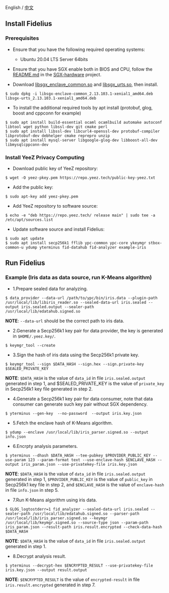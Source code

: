 English / [中文](doc/INSTALL_ZH.md)


## Install Fidelius
### Prerequisites
- Ensure that you have the following required operating systems:
  * Ubuntu 20.04 LTS Server 64bits

- Ensure that you have SGX enable both in BIOS and CPU, follow the [README.md](https://github.com/ayeks/SGX-hardware/blob/master/README.md) in the [SGX-hardware](https://github.com/ayeks/SGX-hardware) project.

- Download [libsgx_enclave_common.so](https://download.01.org/intel-sgx/sgx-linux/2.13/distro/ubuntu20.04-server/debian_pkgs/libs/libsgx-enclave-common/libsgx-enclave-common_2.13.103.1-xenial1_amd64.deb) and [libsgx_urts.so](https://download.01.org/intel-sgx/sgx-linux/2.13/distro/ubuntu20.04-server/debian_pkgs/libs/libsgx-urts/libsgx-urts_2.13.103.1-xenial1_amd64.deb), then install.
```
$ sudo dpkg -i libsgx-enclave-common_2.13.103.1-xenial1_amd64.deb libsgx-urts_2.13.103.1-xenial1_amd64.deb
```

- To install the additional required tools by apt install (protobuf, glog, boost and cppconn for example)
```
$ sudo apt install build-essential ocaml ocamlbuild automake autoconf libtool wget python libssl-dev git cmake perl
$ sudo apt install libssl-dev libcurl4-openssl-dev protobuf-compiler libprotobuf-dev debhelper cmake reprepro unzip
$ sudo apt install mysql-server libgoogle-glog-dev libboost-all-dev libmysqlcppconn-dev
```

### Install YeeZ Privacy Computing
- Download public key of YeeZ repository:
```
$ wget -O yeez-pkey.pem https://repo.yeez.tech/public-key-yeez.txt
```

- Add the public key:
```
$ sudo apt-key add yeez-pkey.pem
```

- Add YeeZ repository to software source:
```
$ echo -e "deb https://repo.yeez.tech/ release main" | sudo tee -a /etc/apt/sources.list
```

- Update software source and install Fidelius:
```
$ sudo apt update
$ sudo apt install secp256k1 fflib ypc-common ypc-core ykeymgr stbox-common-u ydump yterminus fid-datahub fid-analyzer example-iris
```


## Run Fidelius
### Example (Iris data as data source, run K-Means algorithm)
- 1.Prepare sealed data for analyzing.
```
$ data_provider --data-url /path/to/ypc/bin/iris.data --plugin-path /usr/local/lib/libiris_reader.so --sealed-data-url iris.sealed --output iris.sealed.output --sealer-path /usr/local/lib/edatahub.signed.so
```
**NOTE**: `--data-url` should be the correct path to iris data.

- 2.Generate a Secp256k1 key pair for data provider, the key is generated in `$HOME/.yeez.key/`.
```
$ keymgr_tool --create
```

- 3.Sign the hash of iris data using the Secp256k1 private key.
```
$ keymgr_tool --sign $DATA_HASH --sign.hex --sign.private-key $SEALED_PRIVATE_KEY
```
**NOTE**: `$DATA_HASH` is the value of `data_id` in file `iris.sealed.output` generated in step 1, and $SEALED_PRIVATE_KEY is the value of `private_key` in Secp256k1 key file generated in step 2.

- 4.Generate a Secp256k1 key pair for data consumer, note that data consumer can generate such key pair without SGX dependency.
```
$ yterminus --gen-key  --no-password  --output iris.key.json
```

- 5.Fetch the enclave hash of K-Means algorithm.
```
$ ydump --enclave /usr/local/lib/iris_parser.signed.so --output info.json
```

- 6.Encrpty analysis parameters.
```
$ yterminus --dhash $DATA_HASH --tee-pubkey $PROVIDER_PUBLIC_KEY --use-param 123 --param-format text --use-enclave-hash $ENCLAVE_HASH --output iris_param.json --use-privatekey-file iris.key.json
```
**NOTE**: `$DATA_HASH` is the value of `data_id` in file `iris.sealed.output` generated in step 1, `$PROVIDER_PUBLIC_KEY` is the value of `public_key` in Secp256k1 key file in step 2, and `$ENCLAVE_HASH` is the value of `enclave-hash` in file `info.json` in step 5.

- 7.Run K-Means algorithm using iris data.
```
$ GLOG_logtostderr=1 fid_analyzer --sealed-data-url iris.sealed --sealer-path /usr/local/lib/edatahub.signed.so --parser-path /usr/local/lib/iris_parser.signed.so --keymgr /usr/local/lib/keymgr.signed.so --source-type json --param-path iris_param.json --result-path iris.result.encrypted --check-data-hash $DATA_HASH
```
**NOTE**: `$DATA_HASH` is the value of `data_id` in file `iris.sealed.output` generated in step 1.

- 8.Decrypt analysis result.
```
$ yterminus --decrypt-hex $ENCRYPTED_RESULT --use-privatekey-file iris.key.json --output result.output
```
**NOTE**: `$ENCRYPTED_RESULT` is the value of `encrypted-result` in file `iris.result.encrypted` generated in step 7.
